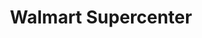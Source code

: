 ---
title: "Walmart Supercenter"
url: /baton-rouge/walmart-supercenter-college-drive/
shop: Supermarkt
---